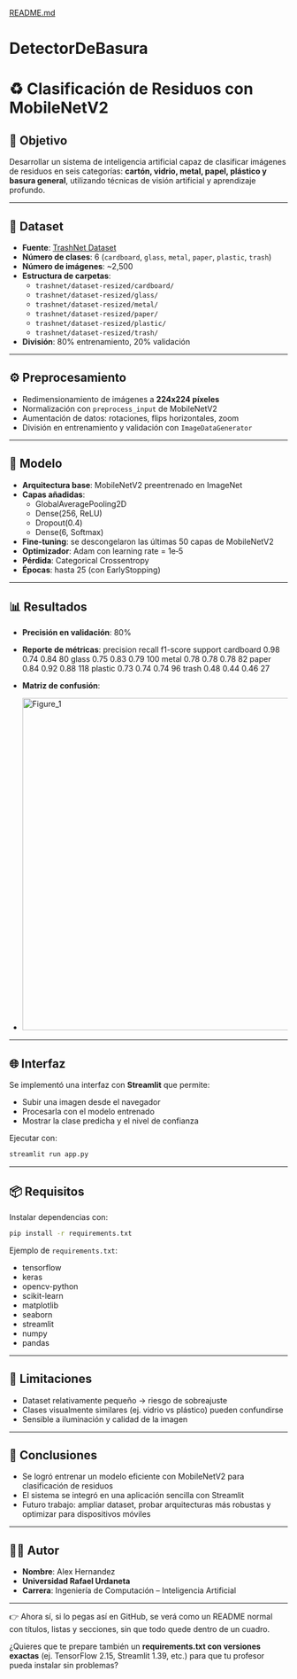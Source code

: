 [README.md](https://github.com/user-attachments/files/22778892/README.md)
# DetectorDeBasura

# ♻️ Clasificación de Residuos con MobileNetV2

## 🎯 Objetivo
Desarrollar un sistema de inteligencia artificial capaz de clasificar imágenes de residuos en seis categorías: **cartón, vidrio, metal, papel, plástico y basura general**, utilizando técnicas de visión artificial y aprendizaje profundo.

---

## 📂 Dataset
- **Fuente**: [TrashNet Dataset](https://github.com/garythung/trashnet)  
- **Número de clases**: 6 (`cardboard`, `glass`, `metal`, `paper`, `plastic`, `trash`)  
- **Número de imágenes**: ~2,500  
- **Estructura de carpetas**:  
  - `trashnet/dataset-resized/cardboard/`  
  - `trashnet/dataset-resized/glass/`  
  - `trashnet/dataset-resized/metal/`  
  - `trashnet/dataset-resized/paper/`  
  - `trashnet/dataset-resized/plastic/`  
  - `trashnet/dataset-resized/trash/`  
- **División**: 80% entrenamiento, 20% validación  

---

## ⚙️ Preprocesamiento
- Redimensionamiento de imágenes a **224x224 píxeles**  
- Normalización con `preprocess_input` de MobileNetV2  
- Aumentación de datos: rotaciones, flips horizontales, zoom  
- División en entrenamiento y validación con `ImageDataGenerator`  

---

## 🧠 Modelo
- **Arquitectura base**: MobileNetV2 preentrenado en ImageNet  
- **Capas añadidas**:  
  - GlobalAveragePooling2D  
  - Dense(256, ReLU)  
  - Dropout(0.4)  
  - Dense(6, Softmax)  
- **Fine‑tuning**: se descongelaron las últimas 50 capas de MobileNetV2  
- **Optimizador**: Adam con learning rate = 1e‑5  
- **Pérdida**: Categorical Crossentropy  
- **Épocas**: hasta 25 (con EarlyStopping)  

---

## 📊 Resultados
- **Precisión en validación**: 80%  
- **Reporte de métricas**:
                 precision    recall  f1-score   support
   cardboard       0.98      0.74      0.84        80
       glass       0.75      0.83      0.79       100
       metal       0.78      0.78      0.78        82
       paper       0.84      0.92      0.88       118
     plastic       0.73      0.74      0.74        96
       trash       0.48      0.44      0.46        27
  
- **Matriz de confusión**:
- <img width="800" height="600" alt="Figure_1" src="https://github.com/user-attachments/assets/c0862fa3-18c9-437b-8628-7d67c9b1e3e7" />
 
---

## 🌐 Interfaz
Se implementó una interfaz con **Streamlit** que permite:  
- Subir una imagen desde el navegador  
- Procesarla con el modelo entrenado  
- Mostrar la clase predicha y el nivel de confianza  

Ejecutar con:
```bash
streamlit run app.py
```

---

## 📦 Requisitos
Instalar dependencias con:
```bash
pip install -r requirements.txt
```

Ejemplo de `requirements.txt`:
- tensorflow  
- keras  
- opencv-python  
- scikit-learn  
- matplotlib  
- seaborn  
- streamlit  
- numpy  
- pandas  

---

## 📌 Limitaciones
- Dataset relativamente pequeño → riesgo de sobreajuste  
- Clases visualmente similares (ej. vidrio vs plástico) pueden confundirse  
- Sensible a iluminación y calidad de la imagen  

---

## 🚀 Conclusiones
- Se logró entrenar un modelo eficiente con MobileNetV2 para clasificación de residuos  
- El sistema se integró en una aplicación sencilla con Streamlit  
- Futuro trabajo: ampliar dataset, probar arquitecturas más robustas y optimizar para dispositivos móviles  

---

## 👨‍💻 Autor
- **Nombre**: Alex Hernandez  
- **Universidad Rafael Urdaneta**  
- **Carrera**: Ingeniería de Computación – Inteligencia Artificial  

---

👉 Ahora sí, si lo pegas así en GitHub, se verá como un README normal con títulos, listas y secciones, sin que todo quede dentro de un cuadro.  

¿Quieres que te prepare también un **requirements.txt con versiones exactas** (ej. TensorFlow 2.15, Streamlit 1.39, etc.) para que tu profesor pueda instalar sin problemas?
